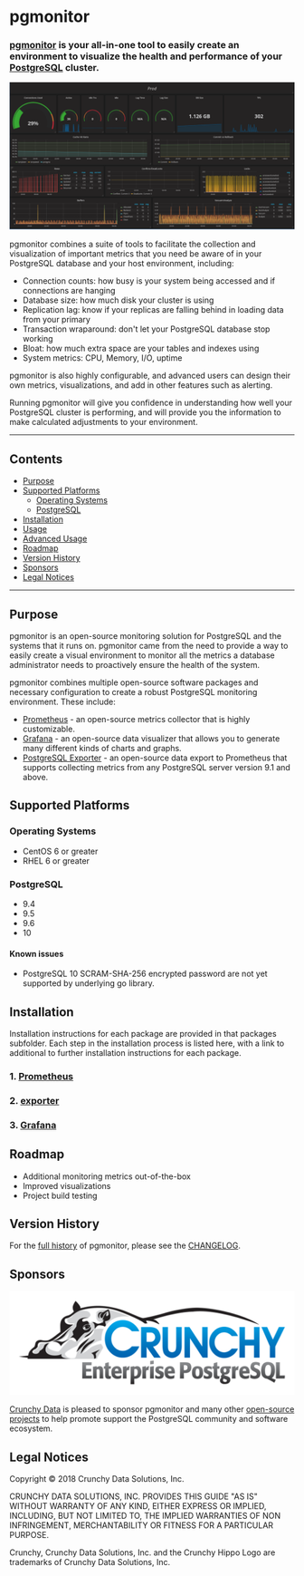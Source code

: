# pgmonitor

### [pgmonitor](https://github.com/CrunchyData/pgmonitor) is your all-in-one tool to easily create an environment to visualize the health and performance of your [PostgreSQL](http://www.postgresql.org/) cluster.

![pgmonitor](docs/dashboard.png)

pgmonitor combines a suite of tools to facilitate the collection and visualization of important metrics that you need be aware of in your PostgreSQL database and your host environment, including:

- Connection counts: how busy is your system being accessed and if connections are hanging
- Database size: how much disk your cluster is using
- Replication lag: know if your replicas are falling behind in loading data from your primary
- Transaction wraparound: don't let your PostgreSQL database stop working
- Bloat: how much extra space are your tables and indexes using
- System metrics: CPU, Memory, I/O, uptime

pgmonitor is also highly configurable, and advanced users can design their own metrics, visualizations, and add in other features such as alerting.

Running pgmonitor will give you confidence in understanding how well your PostgreSQL cluster is performing, and will provide you the information to make calculated adjustments to your environment.

---

## Contents

- [Purpose](#purpose)
- [Supported Platforms](#supported-platforms)
  - [Operating Systems](#operating-systems)
  - [PostgreSQL](#postgesql)
- [Installation](#installation)
- [Usage](#usage)
- [Advanced Usage](#advanced-usage)
- [Roadmap](#roadmap)
- [Version History](#version-history)
- [Sponsors](#sponsors)
- [Legal Notices](#legal-notices)

---

## Purpose

pgmonitor is an open-source monitoring solution for PostgreSQL and the systems that it runs on. pgmonitor came from the need to provide a way to easily create a visual environment to monitor all the metrics a database administrator needs to proactively ensure the health of the system.

pgmonitor combines multiple open-source software packages and necessary configuration to create a robust PostgreSQL monitoring environment.  These include:

- [Prometheus](https://prometheus.io/) - an open-source metrics collector that is highly customizable.
- [Grafana](https://grafana.com/) - an open-source data visualizer that allows you to generate many different kinds of charts and graphs.
- [PostgreSQL Exporter](https://github.com/wrouesnel/postgres_exporter) - an open-source data export to Prometheus that supports collecting metrics from any PostgreSQL server version 9.1 and above.

## Supported Platforms

### Operating Systems

- CentOS 6 or greater
- RHEL 6 or greater

### PostgreSQL

- 9.4
- 9.5
- 9.6
- 10

#### Known issues

- PostgreSQL 10 SCRAM-SHA-256 encrypted password are not yet supported by underlying go library.

## Installation

Installation instructions for each package are provided in that packages subfolder. Each step in the installation process is listed here, with a link to additional to further installation instructions for each package.

### 1. [Prometheus](prometheus/README.md)

### 2. [exporter](exporter/README.md)

### 3. [Grafana](grafana/README.md)

## Roadmap

- Additional monitoring metrics out-of-the-box
- Improved visualizations
- Project build testing

## Version History

For the [full history](CHANGELOG) of pgmonitor, please see the [CHANGELOG](CHANGELOG).

## Sponsors

![Crunchy Data](docs/crunchy_logo.png)

[Crunchy Data](https://www.crunchydata.com/) is pleased to sponsor pgmonitor and many other [open-source projects](https://github.com/CrunchyData/) to help promote support the PostgreSQL community and software ecosystem.

## Legal Notices

Copyright © 2018 Crunchy Data Solutions, Inc.

CRUNCHY DATA SOLUTIONS, INC. PROVIDES THIS GUIDE "AS IS" WITHOUT WARRANTY OF ANY KIND, EITHER EXPRESS OR IMPLIED, INCLUDING, BUT NOT LIMITED TO, THE IMPLIED WARRANTIES OF NON INFRINGEMENT, MERCHANTABILITY OR FITNESS FOR A PARTICULAR PURPOSE.

Crunchy, Crunchy Data Solutions, Inc. and the Crunchy Hippo Logo are trademarks of Crunchy Data Solutions, Inc.
